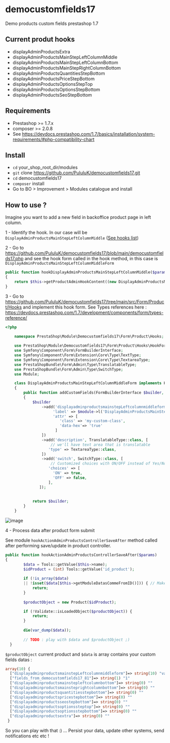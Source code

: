 # democustomfields17
Demo products custom fields prestashop 1.7

## Current produt hooks

- displayAdminProductsExtra
- displayAdminProductsMainStepLeftColumnMiddle
- displayAdminProductsMainStepLeftColumnBottom
- displayAdminProductsMainStepRightColumnBottom
- displayAdminProductsQuantitiesStepBottom
- displayAdminProductsPriceStepBottom
- displayAdminProductsOptionsStepTop
- displayAdminProductsOptionsStepBottom
- displayAdminProductsSeoStepBottom

## Requirements

- Prestashop >= 1.7.x
- composer >= 2.0.8
- See https://devdocs.prestashop.com/1.7/basics/installation/system-requirements/#php-compatibility-chart

## Install

- `cd` your_shop_root_dir/modules
- `git` clone https://github.com/PululuK/democustomfields17.git
- `cd` democustomfields17
- `composer` install
- Go to BO > Improvement > Modules catalogue and install


## How to use ?

Imagine you want to add a new field in backoffice product page in left column.

1 - Identify the hook. In our case will be
 `DisplayAdminProductsMainStepLeftColumnMiddle` ([See hooks list](https://devdocs.prestashop.com/1.7/modules/concepts/hooks/list-of-hooks/#full-list))

2 - Go to https://github.com/PululuK/democustomfields17/blob/main/democustomfields17.php and see the hook form called in the hook method, in this case is `DisplayAdminProductsMainStepLeftColumnMiddleForm`

```php
public function hookDisplayAdminProductsMainStepLeftColumnMiddle($params)
{
    return $this->getProductAdminHookContent((new DisplayAdminProductsMainStepLeftColumnMiddleForm()), $params);
}
```
 
3 - Go to https://github.com/PululuK/democustomfields17/tree/main/src/Form/Product/Hooks and implement this hook form.
See Types references here : https://devdocs.prestashop.com/1.7/development/components/form/types-reference/
```php
<?php
        
    namespace PrestaShop\Module\Democustomfields17\Form\Product\Hooks;

    use PrestaShop\Module\Democustomfields17\Form\Product\Hooks\HookFormInterface;
    use Symfony\Component\Form\FormBuilderInterface;
    use Symfony\Component\Form\Extension\Core\Type\TextType;
    use Symfony\Component\Form\Extension\Core\Type\TextareaType;
    use PrestaShopBundle\Form\Admin\Type\TranslatableType;
    use PrestaShopBundle\Form\Admin\Type\SwitchType;
    use Module;

    class DisplayAdminProductsMainStepLeftColumnMiddleForm implements HookFormInterface
    {
        public function addCustomFields(FormBuilderInterface $builder, Module $module) :FormBuilderInterface
        {
            $builder
                ->add('displayadminproductsmainstepLeftcolumnmiddleform', TextType::class, [
                     'label' => $module->l('DisplayAdminProductsMainStepLeftColumnMiddleForm'),
                     'attr' => [
                        'class' => 'my-custom-class',
                        'data-hex'=> 'true'
                      ]
                ])
                ->add('description', TranslatableType::class, [
                    // we'll have text area that is translatable
                   'type' => TextareaType::class,
                ])
                ->add('switch', SwitchType::class, [
                    // Customized choices with ON/OFF instead of Yes/No
                   'choices' => [
                     'ON' => true,
                     'OFF' => false,
                   ],
               ]);
                
                    
            return $builder;
        }
    }
```

![image](https://user-images.githubusercontent.com/16455155/113463753-077a7280-9428-11eb-856f-dc5e93002da7.png)


4 - Process data after product form submit

See module `hookActionAdminProductsControllerSaveAfter` method called after performing save/update in product controller. 

```php
public function hookActionAdminProductsControllerSaveAfter($params)
{
        $data = Tools::getValue($this->name);
        $idProduct = (int) Tools::getValue('id_product');
                        
        if (!is_array($data)
        || !isset($data[$this->getModuleDatasCommeFromID()])) { // Make sure datas come form this form
            return;
        }
        
        $productObject = new Product($idProduct);

        if (!Validate::isLoadedObject($productObject)) {
            return;
        }
        
        die(var_dump($data));
        
        // TODO : play with $data and $productObject ;)
  }
```

`$productObject` current product and  `$data` is array contains your  custom fields datas : 

```php
array(10) { 
  ["displayadminproductsmainstepLeftcolumnmiddleform"]=> string(10) "value test1" 
  ["fields_from_democustomfields17_81"]=> string(1) "1" 
  ["displayadminproductsmainstepleftcolumnbottom"]=> string(0) "" 
  ["displayadminproductsmainsteprightcolumnbottom"]=> string(0) "" 
  ["displayadminproductsquantitiesstepbottom"]=> string(0) "" 
  ["displayadminproductspricestepbottom"]=> string(0) "" 
  ["displayadminproductsseostepbottom"]=> string(0) "" 
  ["displayadminproductsoptionssteptop"]=> string(0) "" 
  ["displayadminproductsoptionsstepbottom"]=> string(0) "" 
  ["displayadminproductsextra"]=> string(0) "" 
 } 
```

So you can play with that :) ... Persist your data, update other systems, send notifications etc etc !
